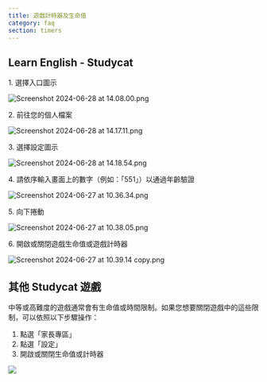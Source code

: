 ```yaml
---
title: 遊戲計時器及生命值
category: faq
section: timers
---
```

## Learn English \- Studycat


 
1\. 選擇入口圖示
 
![Screenshot 2024-06-28 at 14.08.00.png](https://help.studycat.com/hc/article_attachments/34341801981977)
 
2\. 前往您的個人檔案
 
![Screenshot 2024-06-28 at 14.17.11.png](https://help.studycat.com/hc/article_attachments/34341801989401)
 
 
3\. 選擇設定圖示
 
![Screenshot 2024-06-28 at 14.18.54.png](https://help.studycat.com/hc/article_attachments/34341801998361)
 
4\. 請依序輸入畫面上的數字（例如：「551」）以通過年齡驗證
 
![Screenshot 2024-06-27 at 10.36.34.png](https://help.studycat.com/hc/article_attachments/34277789492249)
 
5\. 向下捲動
 
![Screenshot 2024-06-27 at 10.38.05.png](https://help.studycat.com/hc/article_attachments/34277789494937)
 
6\. 開啟或關閉遊戲生命值或遊戲計時器
 
![Screenshot 2024-06-27 at 10.39.14 copy.png](https://help.studycat.com/hc/article_attachments/34277789497369)
 
 

## 其他 Studycat 遊戲


 
中等或高難度的遊戲通常會有生命值或時間限制。如果您想要關閉遊戲中的這些限制，可以依照以下步驟操作：


1. 點選「家長專區」
2. 點選「設定」
3. 開啟或關閉生命值或計時器


 


 


![](https://help.studycat.com/hc/article_attachments/27187505863193)